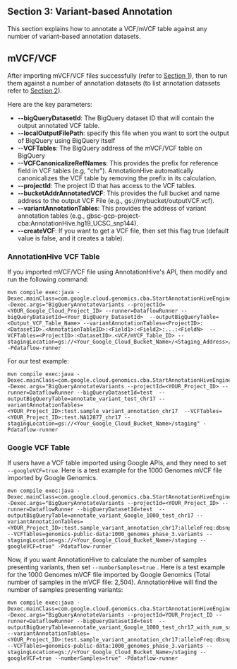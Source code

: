## Section 3: Variant-based Annotation
This section explains how to annotate a VCF/mVCF table against any number of variant-based annotation datasets. 


## mVCF/VCF ##

After importing mVCF/VCF files successfully (refer to [Section 1](Import.md)), then to run them against a number of
annotation datasets (to list annotation datasets refer to [Section 2](List-Annotation.md)).

Here are the key parameters:

* **--bigQueryDatasetId**: The BigQuery dataset ID that will contain the output annotated VCF table. 
* **--localOutputFilePath**: specify this file when you want to sort the output of BigQuery using BigQuery itself
* **--VCFTables**: The BigQuery address of the mVCF/VCF table on BigQuery
* **--VCFCanonicalizeRefNames**: This provides the prefix for reference field in VCF tables (e.g, "chr"). AnnotationHive automatically canonicalizes the VCF table by removing the prefix in its calculation. 
* **--projectId**: The project ID that has access to the VCF tables.
* **--bucketAddrAnnotatedVCF**: This provides the full bucket and name address to the output VCF File (e.g., gs://mybucket/outputVCF.vcf).
* **--variantAnnotationTables**: This provides the address of variant annotation tables (e.g., gbsc-gcp-project-cba:AnnotationHive.hg19_UCSC_snp144).
* **--createVCF**: If you want to get a VCF file, then set this flag true (default value is false, and it creates a table).

### AnnotationHive VCF Table ###
If you imported mVCF/VCF file using AnnotationHive's API, then modify and run the following command:

```
mvn compile exec:java -Dexec.mainClass=com.google.cloud.genomics.cba.StartAnnotationHiveEngine -Dexec.args="BigQueryAnnotateVariants --projectId=<YOUR_Google_Cloud_Project_ID> --runner=DataflowRunner --bigQueryDatasetId=<Your_BigQuery_DatasetId>  --outputBigQueryTable=<Output_VCF_Table_Name> --variantAnnotationTables=<ProjectID>:<DatasetID>.<AnnotationTableID>:<Field1>:<Field2>:...:<FieldN>  --VCFTables=<ProjectID>:<DatasetID>.<VCF/mVCF_Table_ID> --stagingLocation=gs://<Your_Google_Cloud_Bucket_Name>/<Staging_Address>/" -Pdataflow-runner
```

For our test example: 
```
mvn compile exec:java -Dexec.mainClass=com.google.cloud.genomics.cba.StartAnnotationHiveEngine -Dexec.args="BigQueryAnnotateVariants --projectId=<YOUR_Project_ID> --runner=DataflowRunner --bigQueryDatasetId=test  --outputBigQueryTable=annotate_variant_test_chr17 --variantAnnotationTables=<YOUR_Project_ID>:test.sample_variant_annotation_chr17  --VCFTables=<YOUR_Project_ID>:test.NA12877_chr17 --stagingLocation=gs://<Your_Google_Cloud_Bucket_Name>/staging" -Pdataflow-runner
``` 


### Google VCF Table ###
If users have a VCF table imported using Google APIs, and they need to set `--googleVCF=true`. Here is a test example for the 1000 Genomes mVCF file imported by Google Genomics.

```
mvn compile exec:java -Dexec.mainClass=com.google.cloud.genomics.cba.StartAnnotationHiveEngine -Dexec.args="BigQueryAnnotateVariants --projectId=<YOUR_Project_ID> --runner=DataflowRunner --bigQueryDatasetId=test  --outputBigQueryTable=annotate_variant_Google_1000_test_chr17 --variantAnnotationTables=<YOUR_Project_ID>:test.sample_variant_annotation_chr17:alleleFreq:dbsnpid  --VCFTables=genomics-public-data:1000_genomes_phase_3.variants --stagingLocation=gs://<Your_Google_Cloud_Bucket_Name>/staging --googleVCF=true" -Pdataflow-runner
```

Now, if you want AnnotationHive to calculate the number of samples presenting variants, then set `--numberSamples=true` . Here is a test example for the 1000 Genomes mVCF file imported by Google Genomics (Total number of samples in the mVCF file: 2,504). AnnotationHive will find the number of samples presenting variants:

```
mvn compile exec:java -Dexec.mainClass=com.google.cloud.genomics.cba.StartAnnotationHiveEngine -Dexec.args="BigQueryAnnotateVariants --projectId=YOUR_Project_ID --runner=DataflowRunner --bigQueryDatasetId=test  --outputBigQueryTable=annotate_variant_Google_1000_test_chr17_with_num_samples --variantAnnotationTables=<YOUR_Project_ID>:test.sample_variant_annotation_chr17:alleleFreq:dbsnpid  --VCFTables=genomics-public-data:1000_genomes_phase_3.variants --stagingLocation=gs://<Your_Google_Cloud_Bucket_Name>/staging --googleVCF=true --numberSamples=true" -Pdataflow-runner
``` 


